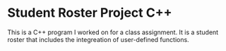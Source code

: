 # Student Roster Project C++

This is a C++ program I worked on for a class assignment. It is a student roster that includes the integreation of user-defined functions.

